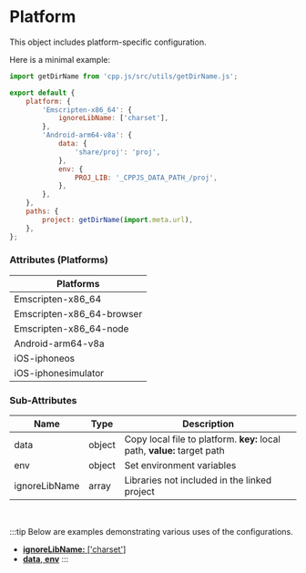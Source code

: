 # Platform
This object includes platform-specific configuration.

Here is a minimal example:
```js
import getDirName from 'cpp.js/src/utils/getDirName.js';

export default {
    platform: {
        'Emscripten-x86_64': {
            ignoreLibName: ['charset'],
        },
        'Android-arm64-v8a': {
            data: {
                'share/proj': 'proj',
            },
            env: {
                PROJ_LIB: '_CPPJS_DATA_PATH_/proj',
            },
        },
    },
    paths: {
        project: getDirName(import.meta.url),
    },
};
```

### Attributes (Platforms)

| Platforms |
| ---- |
| Emscripten-x86_64 |
| Emscripten-x86_64-browser |
| Emscripten-x86_64-node |
| Android-arm64-v8a |
| iOS-iphoneos |
| iOS-iphonesimulator |

### Sub-Attributes

| Name | Type | Description |
| ---- | ---- | ----------- |
| data | object | Copy local file to platform. **key:** local path, **value:** target path |
| env | object  | Set environment variables |
| ignoreLibName | array | Libraries not included in the linked project |

<br />

:::tip
Below are examples demonstrating various uses of the configurations.  
- [**ignoreLibName:** ['charset']](https://www.npmjs.com/package/@cpp.js/package-iconv?activeTab=code)
- [**data**, **env**](https://www.npmjs.com/package/@cpp.js/package-proj?activeTab=code)
:::
